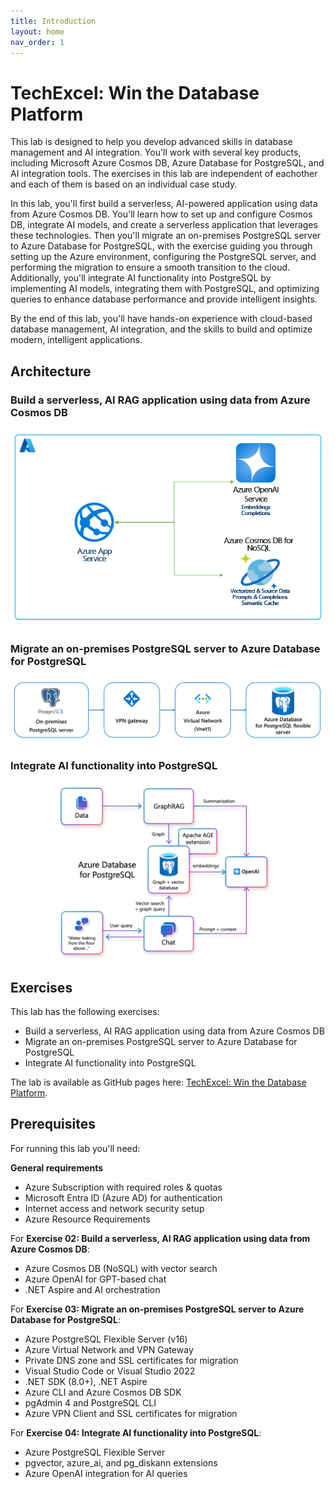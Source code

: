 ```yaml
---
title: Introduction
layout: home
nav_order: 1
---
```


# TechExcel: Win the Database Platform

This lab is designed to help you develop advanced skills in database management and AI integration. You'll work with several key products, including Microsoft Azure Cosmos DB, Azure Database for PostgreSQL, and AI integration tools. The exercises in this lab are independent of eachother and each of them is based on an individual case study.

In this lab, you'll first build a serverless, AI-powered application using data from Azure Cosmos DB. You'll learn how to set up and configure Cosmos DB, integrate AI models, and create a serverless application that leverages these technologies. Then you'll migrate an on-premises PostgreSQL server to Azure Database for PostgreSQL, with the exercise guiding you through setting up the Azure environment, configuring the PostgreSQL server, and performing the migration to ensure a smooth transition to the cloud. Additionally, you'll integrate AI functionality into PostgreSQL by implementing AI models, integrating them with PostgreSQL, and optimizing queries to enhance database performance and provide intelligent insights.

By the end of this lab, you'll have hands-on experience with cloud-based database management, AI integration, and the skills to build and optimize modern, intelligent applications.

## Architecture

### Build a serverless, AI RAG application using data from Azure Cosmos DB
![Diagram depicts the architecture of a Copilot with Azure OpenAI Service, Azure CosmosDB for NoSQL and Azure App Service with Semantic Kernel](media/AzureCosmosDB-architecture.png)

### Migrate an on-premises PostgreSQL server to Azure Database for PostgreSQL
![Diagram depicts the architecture for migrating an on-premises PostgreSQL server to Azure Database for PostgreSQL flexible server through a virtual gateway and Azure Virtual network (Vnet 1)](media/PostgreSQL-migration-architecture.png)

### Integrate AI functionality into PostgreSQL
![Diagram depicts the architecture for integrating GraphRag on Azure Database for PostgreSQL](media/PostgreSQL-AI-architecture.png)

## Exercises

This lab has the following exercises:

 - Build a serverless, AI RAG application using data from Azure Cosmos DB 
 - Migrate an on-premises PostgreSQL server to Azure Database for PostgreSQL
 - Integrate AI functionality into PostgreSQL

The lab is available as GitHub pages here: [TechExcel: Win the Database Platform](https://aka.ms/AIDF_SS9294783_TEWintheDatabasePlatform_Lab_IOPage).

## Prerequisites

For running this lab you'll need:

**General requirements**
- Azure Subscription with required roles & quotas
- Microsoft Entra ID (Azure AD) for authentication
- Internet access and network security setup
- Azure Resource Requirements

For **Exercise 02: Build a serverless, AI RAG application using data from Azure Cosmos DB**:
- Azure Cosmos DB (NoSQL) with vector search
- Azure OpenAI for GPT-based chat
- .NET Aspire and AI orchestration

For **Exercise 03: Migrate an on-premises PostgreSQL server to Azure Database for PostgreSQL**:
- Azure PostgreSQL Flexible Server (v16)
- Azure Virtual Network and VPN Gateway
- Private DNS zone and SSL certificates for migration
- Visual Studio Code or Visual Studio 2022
- .NET SDK (8.0+), .NET Aspire
- Azure CLI and Azure Cosmos DB SDK
- pgAdmin 4 and PostgreSQL CLI
- Azure VPN Client and SSL certificates for migration

For **Exercise 04: Integrate AI functionality into PostgreSQL**:
- Azure PostgreSQL Flexible Server
- pgvector, azure_ai, and pg_diskann extensions
- Azure OpenAI integration for AI queries



